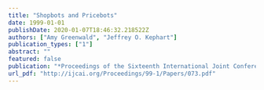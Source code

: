 ```yaml
---
title: "Shopbots and Pricebots"
date: 1999-01-01
publishDate: 2020-01-07T18:46:32.218522Z
authors: ["Amy Greenwald", "Jeffrey O. Kephart"]
publication_types: ["1"]
abstract: ""
featured: false
publication: "*Proceedings of the Sixteenth International Joint Conference on Artificial Intelligence, IJCAI 99, Stockholm, Sweden, July 31 - August 6, 1999. 2 Volumes, 1450 pages*"
url_pdf: "http://ijcai.org/Proceedings/99-1/Papers/073.pdf"
---
```


